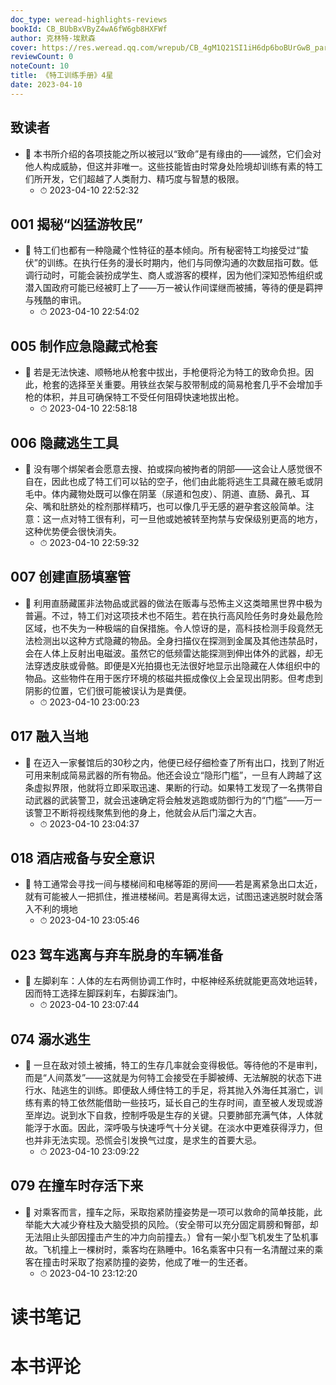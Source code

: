 ```yaml
---
doc_type: weread-highlights-reviews
bookId: CB_BUbBxVByZ4wA6fW6gb8HXFWf
author: 克林特·埃默森
cover: https://res.weread.qq.com/wrepub/CB_4gM1Q21SI1iH6dp6boBUrGwB_parsecover
reviewCount: 0
noteCount: 10
title: 《特工训练手册》4星
date: 2023-04-10
---
```



## 致读者


- 📌 本书所介绍的各项技能之所以被冠以“致命”是有缘由的——诚然，它们会对他人构成威胁，但这并非唯一。这些技能皆由时常身处险境却训练有素的特工们所开发，它们超越了人类耐力、精巧度与智慧的极限。 
    - ⏱ 2023-04-10 22:52:32 
## 001 揭秘“凶猛游牧民”


- 📌 特工们也都有一种隐藏个性特征的基本倾向。所有秘密特工均接受过“蛰伏”的训练。在执行任务的漫长时期内，他们与同僚沟通的次数屈指可数。低调行动时，可能会装扮成学生、商人或游客的模样，因为他们深知恐怖组织或潜入国政府可能已经被盯上了——万一被认作间谍继而被捕，等待的便是羁押与残酷的审讯。 
    - ⏱ 2023-04-10 22:54:02 
## 005 制作应急隐藏式枪套


- 📌 若是无法快速、顺畅地从枪套中拔出，手枪便将沦为特工的致命负担。因此，枪套的选择至关重要。用铁丝衣架与胶带制成的简易枪套几乎不会增加手枪的体积，并且可确保特工不受任何阻碍快速地拔出枪。 
    - ⏱ 2023-04-10 22:58:18 
## 006 隐藏逃生工具


- 📌 没有哪个绑架者会愿意去搜、拍或探向被拘者的阴部——这会让人感觉很不自在，因此也成了特工们可以钻的空子，他们由此能将逃生工具藏在腋毛或阴毛中。体内藏物处既可以像在阴茎（尿道和包皮）、阴道、直肠、鼻孔、耳朵、嘴和肚脐处的栓剂那样精巧，也可以像几乎无感的避孕套这般简单。注意：这一点对特工很有利，可一旦他或她被转至拘禁与安保级别更高的地方，这种优势便会很快消失。 
    - ⏱ 2023-04-10 22:59:32 
## 007 创建直肠填塞管


- 📌 利用直肠藏匿非法物品或武器的做法在贩毒与恐怖主义这类暗黑世界中极为普遍。不过，特工们对这项技术也不陌生。若在执行高风险任务时身处最危险区域，也不失为一种极端的自保措施。令人惊讶的是，高科技检测手段竟然无法检测出以这种方式隐藏的物品。全身扫描仪在探测到金属及其他违禁品时，会在人体上反射出电磁波。虽然它的低频雷达能探测到伸出体外的武器，却无法穿透皮肤或骨骼。即便是X光拍摄也无法很好地显示出隐藏在人体组织中的物品。这些物件在用于医疗环境的核磁共振成像仪上会呈现出阴影。但考虑到阴影的位置，它们很可能被误认为是粪便。 
    - ⏱ 2023-04-10 23:00:23 
## 017 融入当地


- 📌 在迈入一家餐馆后的30秒之内，他便已经仔细检查了所有出口，找到了附近可用来制成简易武器的所有物品。他还会设立“隐形门槛”，一旦有人跨越了这条虚拟界限，他就将立即采取迅速、果断的行动。如果特工发现了一名携带自动武器的武装警卫，就会迅速确定将会触发逃跑或防御行为的“门槛”——万一该警卫不断将视线聚焦到他的身上，他就会从后门溜之大吉。 
    - ⏱ 2023-04-10 23:04:37 
## 018 酒店戒备与安全意识


- 📌 特工通常会寻找一间与楼梯间和电梯等距的房间——若是离紧急出口太近，就有可能被人一把抓住，推进楼梯间。若是离得太远，试图迅速逃脱时就会落入不利的境地 
    - ⏱ 2023-04-10 23:05:46 
## 023 驾车逃离与弃车脱身的车辆准备


- 📌 左脚刹车：人体的左右两侧协调工作时，中枢神经系统就能更高效地运转，因而特工选择左脚踩刹车，右脚踩油门。 
    - ⏱ 2023-04-10 23:07:44 
## 074 溺水逃生


- 📌 一旦在敌对领土被捕，特工的生存几率就会变得极低。等待他的不是审判，而是“人间蒸发”——这就是为何特工会接受在手脚被缚、无法解脱的状态下进行水、陆逃生的训练。即便敌人缚住特工的手足，将其抛入外海任其溺亡，训练有素的特工依然能借助一些技巧，延长自己的生存时间，直至被人发现或游至岸边。说到水下自救，控制呼吸是生存的关键。只要肺部充满气体，人体就能浮于水面。因此，深呼吸与快速呼气十分关键。在淡水中更难获得浮力，但也并非无法实现。恐慌会引发换气过度，是求生的首要大忌。 
    - ⏱ 2023-04-10 23:09:22 
## 079 在撞车时存活下来


- 📌 对乘客而言，撞车之际，采取抱紧防撞姿势是一项可以救命的简单技能，此举能大大减少脊柱及大脑受损的风险。（安全带可以充分固定肩膀和臀部，却无法阻止头部因撞击产生的冲力向前撞去。）曾有一架小型飞机发生了坠机事故。飞机撞上一棵树时，乘客均在熟睡中。16名乘客中只有一名清醒过来的乘客在撞击时采取了抱紧防撞的姿势，他成了唯一的生还者。 
    - ⏱ 2023-04-10 23:12:20 

# 读书笔记


# 本书评论
